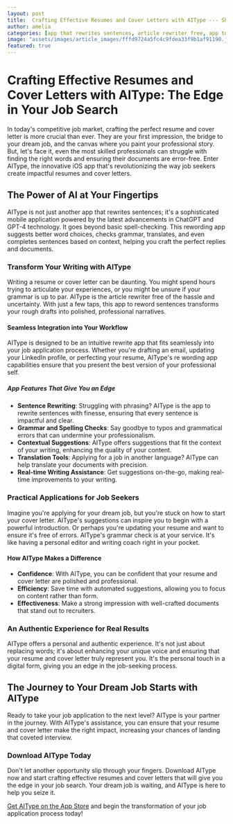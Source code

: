 ```yaml
---
layout: post
title:  Crafting Effective Resumes and Cover Letters with AIType --- Show how AIType can be used to create impactful resumes and cover letters, giving job seekers an edge.
author: amelia
categories: [app that rewrites sentences, article rewriter free, app to reword sentences, rewording app, app to rewrite sentences, re wording app, rewrite app]
image: "assets/images/article_images/fffd9724a5fc4c9fdea33f9b1af91190.jpg"
featured: true
---
```


# Crafting Effective Resumes and Cover Letters with AIType: The Edge in Your Job Search

In today's competitive job market, crafting the perfect resume and cover letter is more crucial than ever. They are your first impression, the bridge to your dream job, and the canvas where you paint your professional story. But, let's face it, even the most skilled professionals can struggle with finding the right words and ensuring their documents are error-free. Enter AIType, the innovative iOS app that's revolutionizing the way job seekers create impactful resumes and cover letters.

## The Power of AI at Your Fingertips

AIType is not just another app that rewrites sentences; it's a sophisticated mobile application powered by the latest advancements in ChatGPT and GPT-4 technology. It goes beyond basic spell-checking. This rewording app suggests better word choices, checks grammar, translates, and even completes sentences based on context, helping you craft the perfect replies and documents.

### Transform Your Writing with AIType

Writing a resume or cover letter can be daunting. You might spend hours trying to articulate your experiences, or you might be unsure if your grammar is up to par. AIType is the article rewriter free of the hassle and uncertainty. With just a few taps, this app to reword sentences transforms your rough drafts into polished, professional narratives.

#### Seamless Integration into Your Workflow

AIType is designed to be an intuitive rewrite app that fits seamlessly into your job application process. Whether you're drafting an email, updating your LinkedIn profile, or perfecting your resume, AIType's re wording app capabilities ensure that you present the best version of your professional self.

##### App Features That Give You an Edge

- **Sentence Rewriting**: Struggling with phrasing? AIType is the app to rewrite sentences with finesse, ensuring that every sentence is impactful and clear.
- **Grammar and Spelling Checks**: Say goodbye to typos and grammatical errors that can undermine your professionalism.
- **Contextual Suggestions**: AIType offers suggestions that fit the context of your writing, enhancing the quality of your content.
- **Translation Tools**: Applying for a job in another language? AIType can help translate your documents with precision.
- **Real-time Writing Assistance**: Get suggestions on-the-go, making real-time improvements to your writing.

### Practical Applications for Job Seekers

Imagine you're applying for your dream job, but you're stuck on how to start your cover letter. AIType's suggestions can inspire you to begin with a powerful introduction. Or perhaps you're updating your resume and want to ensure it's free of errors. AIType's grammar check is at your service. It's like having a personal editor and writing coach right in your pocket.

#### How AIType Makes a Difference

- **Confidence**: With AIType, you can be confident that your resume and cover letter are polished and professional.
- **Efficiency**: Save time with automated suggestions, allowing you to focus on content rather than form.
- **Effectiveness**: Make a strong impression with well-crafted documents that stand out to recruiters.

### An Authentic Experience for Real Results

AIType offers a personal and authentic experience. It's not just about replacing words; it's about enhancing your unique voice and ensuring that your resume and cover letter truly represent you. It's the personal touch in a digital form, giving you an edge in the job-seeking process.

## The Journey to Your Dream Job Starts with AIType

Ready to take your job application to the next level? AIType is your partner in the journey. With AIType's assistance, you can ensure that your resume and cover letter make the right impact, increasing your chances of landing that coveted interview.

### Download AIType Today

Don't let another opportunity slip through your fingers. Download AIType now and start crafting effective resumes and cover letters that will give you the edge in your job search. Your dream job is waiting, and AIType is here to help you seize it.

[Get AIType on the App Store](https://apps.apple.com/us/app/aitype-grammar-check-keyboard/id6469163944) and begin the transformation of your job application process today!